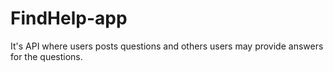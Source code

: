# FindHelp-app
It's API where users posts questions and others users may provide answers for the questions.
